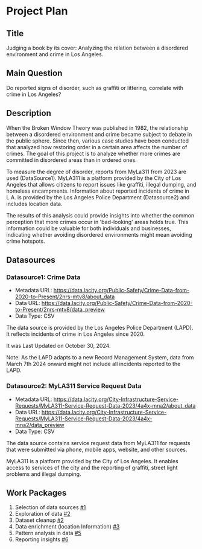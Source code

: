 # Project Plan

## Title
<!-- Give your project a short title. -->
Judging a book by its cover: Analyzing the relation between a disordered environment and crime in Los Angeles.

## Main Question

<!-- Think about one main question you want to answer based on the data. -->
Do reported signs of disorder, such as graffiti or littering, correlate with crime in Los Angeles? 

## Description

<!-- Describe your data science project in max. 200 words. Consider writing about why and how you attempt it. -->
When the Broken Window Theory was published in 1982, the relationship between a disordered environment and crime became subject to debate in the public sphere.
Since then, various case studies have been conducted that analyzed how restoring order in a certain area affects the number of crimes.
The goal of this project is to analyze whether more crimes are committed in disordered areas than in ordered ones.

To measure the degree of disorder, reports from MyLa311 from 2023 are used (DataSource1). 
MyLA311 is a platform provided by the City of Los Angeles that allows citizens to report issues like graffiti, illegal dumping, 
and homeless encampments. 
Information about reported incidents of crime in L.A. is provided by the Los Angeles Police Department (Datasource2) 
and includes location data. 

The results of this analysis could provide insights into whether the common perception that more crimes occur in 'bad-looking' areas holds true.
This information could be valuable for both individuals and businesses, indicating whether avoiding disordered environments might mean avoiding crime hotspots.  


## Datasources

### Datasource1: Crime Data
* Metadata URL: https://data.lacity.org/Public-Safety/Crime-Data-from-2020-to-Present/2nrs-mtv8/about_data
* Data URL: https://data.lacity.org/Public-Safety/Crime-Data-from-2020-to-Present/2nrs-mtv8/data_preview
* Data Type: CSV

The data source is provided by the Los Angeles Police Department (LAPD). It reflects incidents of crime in Los Angeles since 2020. 

It was Last Updated on October 30, 2024.

Note: As the LAPD adapts to a new Record Management System, data  from  March 7th 2024 onward might not  include all incidents reported to the LAPD.

### Datasource2: MyLA311 Service Request Data
* Metadata URL: https://data.lacity.org/City-Infrastructure-Service-Requests/MyLA311-Service-Request-Data-2023/4a4x-mna2/about_data
* Data URL: https://data.lacity.org/City-Infrastructure-Service-Requests/MyLA311-Service-Request-Data-2023/4a4x-mna2/data_preview
* Data Type: CSV

The data source contains service request data from MyLA311 for requests that were submitted via phone, mobile apps, website, and other sources.

MyLA311 is a platform provided by the City of Los Angeles. It enables access to services of the city and the reporting of graffiti, street light problems and illegal dumping.

## Work Packages

<!-- List of work packages ordered sequentially, each pointing to an issue with more details. -->

1. Selection of data sources [#1][i1]
2. Exploration of data [#2][i2]
3. Dataset cleanup [#2][i2]
4. Data enrichment (location Information) [#3][i3]
5. Pattern analysis in data [#5][i5]
6. Reporting insights [#6][i6]


[i1]: https://github.com/Hypnos8/made-project/issues/1
[i2]: https://github.com/Hypnos8/made-project/issues/2
[i3]: https://github.com/Hypnos8/made-project/issues/3
[i4]:https://github.com/Hypnos8/made-project/issues/4
[i5]: https://github.com/Hypnos8/made-project/issues/5
[i6]: https://github.com/Hypnos8/made-project/issues/6
